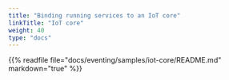 ```yaml
---
title: "Binding running services to an IoT core"
linkTitle: "IoT core"
weight: 40
type: "docs"
---
```


{{% readfile file="docs/eventing/samples/iot-core/README.md" markdown="true" %}}
